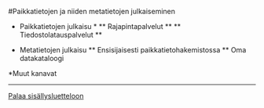 #Paikkatietojen ja niiden metatietojen julkaiseminen

* Paikkatietojen julkaisu *
** Rajapintapalvelut **
** Tiedostolatauspalvelut **


* Metatietojen julkaisu
** Ensisijaisesti paikkatietohakemistossa
** Oma datakataloogi

*Muut kanavat


-----
[Palaa sisällysluetteloon](Sisällysluettelo.md)
